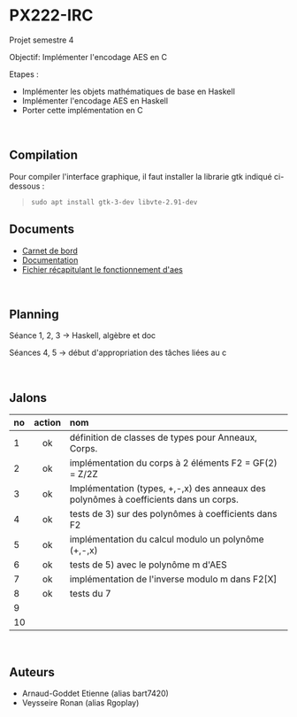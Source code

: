 # PX222-IRC
Projet semestre 4

Objectif: Implémenter l'encodage AES en C

Etapes :
  - Implémenter les objets mathématiques de base en Haskell
  - Implémenter l'encodage AES en Haskell
  - Porter cette implémentation en C

<br>

## Compilation

Pour compiler l'interface graphique, il faut installer la librarie gtk indiqué ci-dessous :


> ```sudo apt install gtk-3-dev libvte-2.91-dev```


## Documents
- [Carnet de bord](./docs/carnet_bord.md)
- [Documentation](./docs/documentation.md)
- [Fichier récapitulant le fonctionnement d'aes](./docs/fonctionnement_aes.md)

<br>


## Planning

Séance 1, 2, 3 -> Haskell, algèbre et doc

Séances 4, 5 -> début d'appropriation des tâches liées au c

<br>

## Jalons

|no |  action   |                                        nom                                                 |
|:--|:---------:|:-------------------------------------------------------------------------------------------|
| 1 |    ok     |  définition de classes de types pour Anneaux, Corps.                                       |
| 2 |    ok     |  implémentation du corps à 2 éléments F2 = GF(2) = Z/2Z                                    |
| 3 |    ok     |  Implémentation (types, +,-,x) des anneaux des polynômes à coefficients dans un corps.     |
| 4 |    ok     |  tests de 3) sur des polynômes à coefficients dans F2                                      |
| 5 |    ok     |  implémentation du calcul modulo un polynôme (+,-,x)                                       |
| 6 |    ok     |  tests de 5) avec le polynôme m d'AES                                                      |
| 7 | ok  |  implémentation de l'inverse modulo m dans F2[X]                                           |
| 8 |      ok    |  tests du 7                                                                                |
| 9 |           |                                                                                            |
| 10|           |                                                                                            |


<br>

## Auteurs
- Arnaud-Goddet Etienne (alias bart7420)
- Veysseire Ronan (alias Rgoplay)